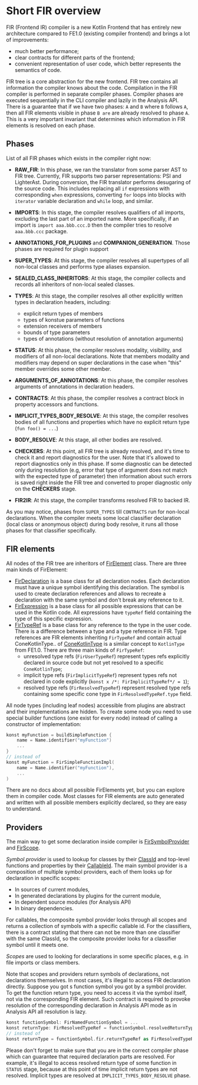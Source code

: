 # Short FIR overview

FIR (Frontend IR) compiler is a new Kotlin Frontend that has entirely new architecture compared to FE1.0 (existing compiler frontend) and brings a lot of improvements:
- much better performance;
- clear contracts for different parts of the frontend;
- convenient representation of user code, which better represents the semantics of code.

FIR tree is a core abstraction for the new frontend. FIR tree contains all information the compiler knows about the code. Compilation in the
FIR compiler is performed in separate compiler phases. Compiler phases are executed sequentially in the CLI compiler and lazily in the Analysis API.
There is a guarantee that if we have two phases: `A` and `B` where `B` follows `A`, then all FIR elements visible in phase `B are` are already resolved to phase `A`. This is a very important invariant that determines which information in FIR elements is resolved on each
phase.

## Phases
List of all FIR phases which exists in the compiler right now:
- **RAW_FIR**: In this phase, we ran the translator from some parser AST to FIR tree. Currently, FIR supports two parser representations: PSI and LighterAst.
  During conversion, the FIR translator performs desugaring of the source code. This includes replacing all `if` expressions with
  corresponding `when` expressions, converting `for` loops into blocks with `iterator` variable declaration and `while` loop, and similar.
- **IMPORTS**: In this stage, the compiler resolves qualifiers of all imports, excluding the last part of an imported name. More specifically, if an import
  is `import aaa.bbb.ccc.D` then the compiler tries to resolve `aaa.bbb.ccc` package.
- **ANNOTATIONS_FOR_PLUGINS** and **COMPANION_GENERATION**. Those phases are required for plugin support
- **SUPER_TYPES**: At this stage, the compiler resolves all supertypes of all non-local classes and performs type aliases expansion. 
- **SEALED_CLASS_INHERITORS**: At this stage, the compiler collects and records all inheritors of non-local sealed classes.
- **TYPES**: At this stage, the compiler resolves all other explicitly written types in declaration headers, including:
    - explicit return types of members
    - types of konstue parameters of functions
    - extension receivers of members
    - bounds of type parameters
    - types of annotations (without resolution of annotation arguments)
- **STATUS**: At this phase, the compiler resolves modality, visibility, and modifiers of all non-local declarations. Note that members modality and
  modifiers may depend on super declarations in the case when "this" member overrides some other member.
- **ARGUMENTS_OF_ANNOTATIONS**:  At this phase, the compiler resolves arguments of annotations in declaration headers.
- **CONTRACTS**: At this phase, the compiler resolves a contract block in property accessors and functions.
- **IMPLICIT_TYPES_BODY_RESOLVE**: At this stage, the compiler resolves bodies of all functions and properties which have no explicit return
  type (`fun foo() = ...`)
- **BODY_RESOLVE**: At this stage, all other bodies are resolved.
- **CHECKERS**: At this point, all FIR tree is already resolved, and it's time to check it and report diagnostics for the user.
  Note that it's allowed to report diagnostics only in this phase. If some diagnostic can be detected only during resolution (e.g, error
  that type of argument does not match with the expected type of parameter) then information about such errors is saved right inside the FIR tree
  and converted to proper diagnostic only on the **CHECKERS** stage.

- **FIR2IR**: At this stage, the compiler transforms resolved FIR to backed IR.

As you may notice, phases from `SUPER_TYPES` till `CONTRACTS` run for non-local declarations. When the compiler meets some local
classifier declaration (local class or anonymous object) during body resolve, it runs all those phases for that classifier specifically.

## FIR elements

All nodes of the FIR tree are inheritors
of [FirElement](https://github.com/JetBrains/kotlin/blob/master/compiler/fir/tree/gen/org/jetbrains/kotlin/fir/FirElement.kt) class.
There are three main kinds of FirElement:

- [FirDeclaration](https://github.com/JetBrains/kotlin/blob/master/compiler/fir/tree/gen/org/jetbrains/kotlin/fir/declarations/FirDeclaration.kt) is a base class for all declaration nodes. Each declaration must have a unique symbol identifying this declaration. The symbol is used to create declaration references and allows to recreate a declaration with the same symbol and don't break any reference to it.
- [FirExpression](https://github.com/JetBrains/kotlin/blob/master/compiler/fir/tree/gen/org/jetbrains/kotlin/fir/expressions/FirExpression.kt) is a base class for all possible expressions that can be used in the Kotlin code. All expressions have `typeRef` field containing the type of this
  specific expression.
- [FirTypeRef](https://github.com/JetBrains/kotlin/blob/master/compiler/fir/tree/gen/org/jetbrains/kotlin/fir/types/FirTypeRef.kt) is a base class for any reference to the type in the user code. There is a difference between a type and a type reference in FIR. Type references are FIR elements inheriting `FirTypeRef` and contain actual ConeKotlinType..
  of [ConeKotlinType](https://github.com/JetBrains/kotlin/blob/master/compiler/fir/cones/src/org/jetbrains/kotlin/fir/types/ConeTypes.kt) is a similar concept to `KotlinType` from FE1.0. There are three main kinds of `FirTypeRef`:
    - unresolved type refs (`FirUserTypeRef`) represent types refs explicitly declared in source code but not yet resolved to a specific `ConeKotlinType`;
    - implicit type refs (`FirImplicitTypeRef`) represent types refs not declared in code explicitly (`konst x /*: FirImplicitTypeRef*/ = 1`);
    - resolved type refs (`FirResolvedTypeRef`) represent resolved type refs containing some specific cone type in `FirResolvedTypeRef.type`
      field.

All node types (including leaf nodes) accessible from plugins are abstract and their implementations are hidden. To create some
node you need to use special builder functions (one exist for every node) instead of calling a constructor of implementation:

```kotlin
konst myFunction = buildSimpleFunction {
    name = Name.identifier("myFunction")
    ...
}
// instead of
konst myFunction = FirSimpleFunctionImpl(
    name = Name.identifier("myFunction"),
    ...
)
```

There are no docs about all possible FirElements yet, but you can explore them in compiler code. Most classes for FIR elements are auto
generated and written with all possible members explicitly declared, so they are easy to understand.

## Providers

The main way to get some declaration inside compiler is [FirSymbolProvider](https://github.com/JetBrains/kotlin/blob/master/compiler/fir/providers/src/org/jetbrains/kotlin/fir/resolve/providers/FirSymbolProvider.kt)
and [FirScope](https://github.com/JetBrains/kotlin/blob/master/compiler/fir/tree/src/org/jetbrains/kotlin/fir/scopes/FirScope.kt).

_Symbol provider_ is used to lookup for classes by their [ClassId](https://github.com/JetBrains/kotlin/blob/mastercore/compiler.common/src/org/jetbrains/kotlin/name/ClassId.java) and top-level functions and properties by
their [CallableId](https://github.com/JetBrains/kotlin/blob/master/core/compiler.common/src/org/jetbrains/kotlin/name/CallableId.kt).
The main symbol provider is a composition of multiple symbol providers, each of them looks up for declaration in specific scopes:
- In sources of current modules,
- In generated declarations by plugins for the current module,
- In dependent source modules (for Analysis API)
- In binary dependencies.

For callables, the composite symbol provider looks through all scopes and returns a collection of symbols with a specific callable id. For the
classifiers, there is a contract stating that there can not be more than one classifier with the same ClassId, so the composite provider looks for a
classifier symbol until it meets one.

_Scopes_ are used to looking for declarations in some specific places, e.g. in file imports or class members.

Note that scopes and providers return symbols of declarations, not declarations themselves. In most cases, it's illegal to access FIR
declaration directly. Suppose you got s function symbol you got by a symbol provider. To get the function return type, you need to access it
via the symbol itself, not via the corresponding FIR element. Such contract is required to provoke resolution of the corresponding declaration in Analysis API mode as in Analysis API all resolution is lazy.

```kotlin
konst functionSymbol: FirNamedFunctionSymbol = ...
konst returnType: FirResolvedTypeRef = functionSymbol.resolvedReturnTypeRef
// instead of
konst returnType = functionSymbol.fir.returnTypeRef as FirResolvedTypeRef
```

Please don't forget to make sure that you are in the correct compiler phase which can guarantee that required declaration parts are resolved. For example, it's illegal to access resolved return type of some function in `STATUS` stage, because at this point of time implicit return types are not
resolved. Implicit types are resolved at `IMPLICIT_TYPES_BODY_RESOLVE` phase.